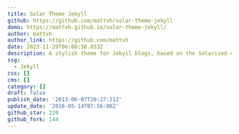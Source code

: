 ```yaml
---
title: Solar Theme Jekyll
github: https://github.com/mattvh/solar-theme-jekyll
demo: https://mattvh.github.io/solar-theme-jekyll/
author: mattvh
author_link: https://github.com/mattvh
date: 2023-11-29T06:08:50.033Z
description: A stylish theme for Jekyll blogs, based on the Solarized color palette
ssg:
  - Jekyll
css: []
cms: []
category: []
draft: false
publish_date: '2013-06-07T20:27:21Z'
update_date: '2016-05-14T07:56:00Z'
github_star: 220
github_fork: 144
---
```

